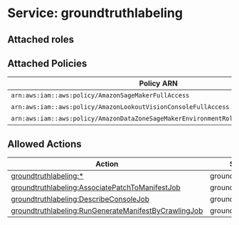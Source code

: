 # Service: groundtruthlabeling

## Attached roles

## Attached Policies

| Policy ARN | Policy Name |
|------------|-------------|
| `arn:aws:iam::aws:policy/AmazonSageMakerFullAccess` | [AmazonSageMakerFullAccess](../policies.md#amazonsagemakerfullaccess) |
| `arn:aws:iam::aws:policy/AmazonLookoutVisionConsoleFullAccess` | [AmazonLookoutVisionConsoleFullAccess](../policies.md#amazonlookoutvisionconsolefullaccess) |
| `arn:aws:iam::aws:policy/AmazonDataZoneSageMakerEnvironmentRolePermissionsBoundary` | [AmazonDataZoneSageMakerEnvironmentRolePermissionsBoundary](../policies.md#amazondatazonesagemakerenvironmentrolepermissionsboundary) |

## Allowed Actions

| Action | Service |
|--------|---------|
| [groundtruthlabeling:*](../actions.md#groundtruthlabeling:all) | groundtruthlabeling |
| [groundtruthlabeling:AssociatePatchToManifestJob](../actions.md#groundtruthlabeling:associatepatchtomanifestjob) | groundtruthlabeling |
| [groundtruthlabeling:DescribeConsoleJob](../actions.md#groundtruthlabeling:describeconsolejob) | groundtruthlabeling |
| [groundtruthlabeling:RunGenerateManifestByCrawlingJob](../actions.md#groundtruthlabeling:rungeneratemanifestbycrawlingjob) | groundtruthlabeling |